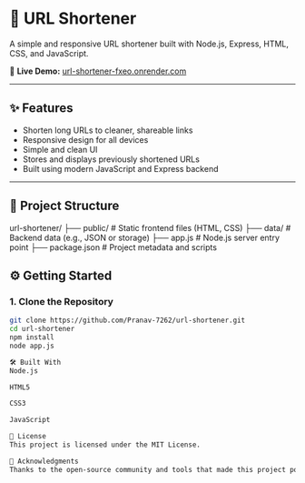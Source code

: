 # 🔗 URL Shortener

A simple and responsive URL shortener built with Node.js, Express, HTML, CSS, and JavaScript.

🚀 **Live Demo:** [url-shortener-fxeo.onrender.com](https://url-shortener-fxeo.onrender.com/)

---

## ✨ Features

- Shorten long URLs to cleaner, shareable links
- Responsive design for all devices
- Simple and clean UI
- Stores and displays previously shortened URLs
- Built using modern JavaScript and Express backend

---

## 📁 Project Structure

url-shortener/
├── public/        # Static frontend files (HTML, CSS)
├── data/          # Backend data (e.g., JSON or storage)
├── app.js         # Node.js server entry point
├── package.json   # Project metadata and scripts


## ⚙️ Getting Started

### 1. Clone the Repository

```bash
git clone https://github.com/Pranav-7262/url-shortener.git
cd url-shortener
npm install
node app.js

🛠️ Built With
Node.js

HTML5

CSS3

JavaScript

📄 License
This project is licensed under the MIT License.

🙌 Acknowledgments
Thanks to the open-source community and tools that made this project possible.


